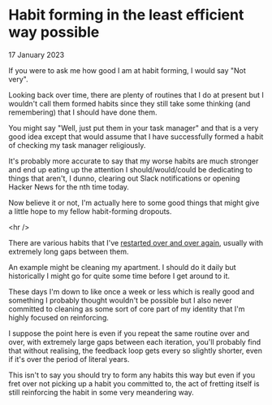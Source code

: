 # Habit forming in the least efficient way possible
17 January 2023

If you were to ask me how good I am at habit forming, I would say &#34;Not very&#34;.

Looking back over time, there are plenty of routines that I do at present but I wouldn&#39;t call them formed habits since they still take some thinking (and remembering) that I should have done them.

You might say &#34;Well, just put them in your task manager&#34; and that is a very good idea except that would assume that I have successfully formed a habit of checking my task manager religiously.

It&#39;s probably more accurate to say that my worse habits are much stronger and end up eating up the attention I should/would/could be dedicating to things that aren&#39;t, I dunno, clearing out Slack notifications or opening Hacker News for the nth time today.

Now believe it or not, I&#39;m actually here to some good things that might give a little hope to my fellow habit-forming dropouts.

&lt;hr /&gt;

There are various habits that I&#39;ve [restarted over and over again](https://youtu.be/itjmKlYjUak), usually with extremely long gaps between them.

An example might be cleaning my apartment. I should do it daily but historically I might go for quite some time before I get around to it.

These days I&#39;m down to like once a week or less which is really good and something I probably thought wouldn&#39;t be possible but I also never committed to cleaning as some sort of core part of my identity that I&#39;m highly focused on reinforcing.

I suppose the point here is even if you repeat the same routine over and over, with extremely large gaps between each iteration, you&#39;ll probably find that without realising, the feedback loop gets every so slightly shorter, even if it&#39;s over the period of literal years.

This isn&#39;t to say you should try to form any habits this way but even if you fret over not picking up a habit you committed to, the act of fretting itself is still reinforcing the habit in some very meandering way.
